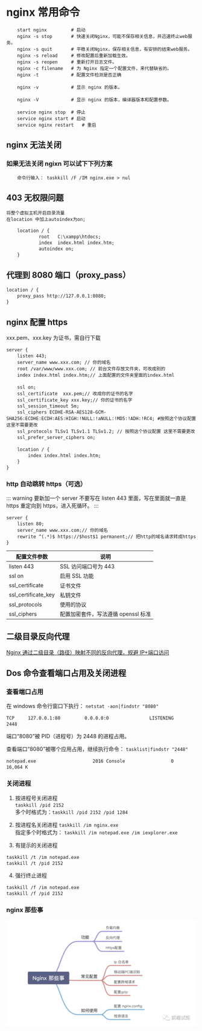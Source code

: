 # nginx 常用命令

```nginx
    start nginx         # 启动
    nginx -s stop       # 快速关闭Nginx，可能不保存相关信息，并迅速终止web服务。
    nginx -s quit       # 平稳关闭Nginx，保存相关信息，有安排的结束web服务。
    nginx -s reload     # 修改配置后重新加载生效。
    nginx -s reopen     # 重新打开日志文件。
    nginx -c filename   # 为 Nginx 指定一个配置文件，来代替缺省的。
    nginx -t            # 配置文件检测是否正确

    nginx -v            # 显示 nginx 的版本。

    nginx -V            # 显示 nginx 的版本，编译器版本和配置参数。

    service nginx stop  # 停止
    service nginx start # 启动
    service nginx restart   # 重启
```

## nginx 无法关闭

### 如果无法关闭 ngixn 可以试下下列方案

```
    命令行输入： taskkill /F /IM nginx.exe > nul
```

## 403 无权限问题

    将整个虚拟主机开启目录流量
    在location 中加上autoindex为on;

```nginx
    location / {
            root   C:\xampp\htdocs;
            index  index.html index.htm;
            autoindex on;
    }
```

## 代理到 8080 端口（proxy_pass）

```nginx
location / {
    proxy_pass http://127.0.0.1:8080;
}
```

## nginx 配置 https

xxx.pem、xxx.key 为证书，需自行下载

```nginx
server {
    listen 443;
    server_name www.xxx.com; // 你的域名
    root /var/www/www.xxx.com; // 前台文件存放文件夹，可改成别的
    index index.html index.htm;// 上面配置的文件夹里面的index.html

    ssl on;
    ssl_certificate  xxx.pem;// 改成你的证书的名字
    ssl_certificate_key xxx.key;// 你的证书的名字
    ssl_session_timeout 5m;
    ssl_ciphers ECDHE-RSA-AES128-GCM-SHA256:ECDHE:ECDH:AES:HIGH:!NULL:!aNULL:!MD5:!ADH:!RC4; #按照这个协议配置 这里不需要更改
    ssl_protocols TLSv1 TLSv1.1 TLSv1.2; // 按照这个协议配置 这里不需要更改
    ssl_prefer_server_ciphers on;

    location / {
        index index.html index.htm;
    }
}
```

### http 自动跳转 https（可选）

::: warning
要新加一个 server 不要写在 listen 443 里面，写在里面就一直是 https 重定向到 https，进入死循环。
:::

```nginx
server {
    listen 80;
    server_name www.xxx.com;// 你的域名
    rewrite ^(.*)$ https://$host$1 permanent;// 把http的域名请求转成https
}
```

| 配置文件参数        | 说明                                |
| ------------------- | ----------------------------------- |
| listen 443          | SSL 访问端口号为 443                |
| ssl on              | 启用 SSL 功能                       |
| ssl_certificate     | 证书文件                            |
| ssl_certificate_key | 私钥文件                            |
| ssl_protocols       | 使用的协议                          |
| ssl_ciphers         | 配置加密套件，写法遵循 openssl 标准 |

## 二级目录反向代理

<a href="https://zhang.ge/5054.html" target="_blank">Nginx 通过二级目录（路径）映射不同的反向代理，规避 IP+端口访问</a>

## Dos 命令查看端口占用及关闭进程

### 查看端口占用

在 windows 命令行窗口下执行：
`netstat -aon|findstr "8080"`

```
TCP     127.0.0.1:80         0.0.0.0:0               LISTENING       2448
```

端口“8080”被 PID（进程号）为 2448 的进程占用。

查看端口“8080”被哪个应用占用，继续执行命令：
`tasklist|findstr "2448"`

```
notepad.exe                     2016 Console                 0     16,064 K
```

### 关闭进程

1. 按进程号关闭进程  
   `taskkill /pid 2152`  
   多个时格式为：`taskkill /pid 2152 /pid 1284`

2. 按进程名关闭进程
   `taskkill /im nginx.exe`  
   指定多个时格式为：
   `taskkill /im notepad.exe /im iexplorer.exe`

3. 有提示的关闭进程

```
taskkill /t /im notepad.exe
taskkill /t /pid 2152
```

4. 强行终止进程

```
taskkill /f /im notepad.exe
taskkill /f /pid 2152
```

### nginx 那些事

<img src="../.vuepress/public/img/nginx.png" />
